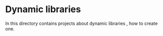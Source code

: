 # Dynamic libraries
In this directory contains projects about dynamic libraries , how to create one.
